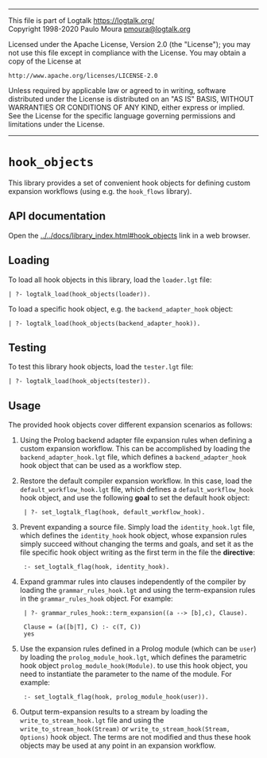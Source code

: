 ________________________________________________________________________

This file is part of Logtalk <https://logtalk.org/>  
Copyright 1998-2020 Paulo Moura <pmoura@logtalk.org>

Licensed under the Apache License, Version 2.0 (the "License");
you may not use this file except in compliance with the License.
You may obtain a copy of the License at

    http://www.apache.org/licenses/LICENSE-2.0

Unless required by applicable law or agreed to in writing, software
distributed under the License is distributed on an "AS IS" BASIS,
WITHOUT WARRANTIES OR CONDITIONS OF ANY KIND, either express or implied.
See the License for the specific language governing permissions and
limitations under the License.
________________________________________________________________________


`hook_objects`
==============

This library provides a set of convenient hook objects for defining custom
expansion workflows (using e.g. the `hook_flows` library).


API documentation
-----------------

Open the [../../docs/library_index.html#hook_objects](../../docs/library_index.html#hook_objects)
link in a web browser.


Loading
-------

To load all hook objects in this library, load the `loader.lgt` file:

	| ?- logtalk_load(hook_objects(loader)).

To load a specific hook object, e.g. the `backend_adapter_hook` object:

	| ?- logtalk_load(hook_objects(backend_adapter_hook)).


Testing
-------

To test this library hook objects, load the `tester.lgt` file:

	| ?- logtalk_load(hook_objects(tester)).


Usage
-----

The provided hook objects cover different expansion scenarios as follows:

1. Using the Prolog backend adapter file expansion rules when defining
a custom expansion workflow. This can be accomplished by loading the
`backend_adapter_hook.lgt` file, which defines a `backend_adapter_hook`
hook object that can be used as a workflow step.

2. Restore the default compiler expansion workflow. In this case, load the
`default_workflow_hook.lgt` file, which defines a `default_workflow_hook`
hook object, and use the following **goal** to set the default hook object:

		| ?- set_logtalk_flag(hook, default_workflow_hook).

3. Prevent expanding a source file. Simply load the `identity_hook.lgt`
file, which defines the `identity_hook` hook object, whose expansion
rules simply succeed without changing the terms and goals, and set it as
the file specific hook object writing as the first term in the file the
**directive**:

		:- set_logtalk_flag(hook, identity_hook).

4. Expand grammar rules into clauses independently of the compiler by
loading the `grammar_rules_hook.lgt` and using the term-expansion rules
in the `grammar_rules_hook` object. For example:

		| ?- grammar_rules_hook::term_expansion((a --> [b],c), Clause).
		
		Clause = (a([b|T], C) :- c(T, C))
		yes

5. Use the expansion rules defined in a Prolog module (which can be `user`)
by loading the `prolog_module_hook.lgt`, which defines the parametric hook
object `prolog_module_hook(Module)`. to use this hook object, you need to
instantiate the parameter to the name of the module. For example:

		:- set_logtalk_flag(hook, prolog_module_hook(user)).

6. Output term-expansion results to a stream by loading the
`write_to_stream_hook.lgt` file and using the `write_to_stream_hook(Stream)`
or `write_to_stream_hook(Stream, Options)` hook object. The terms are not
modified and thus these hook objects may be used at any point in an expansion
workflow.
